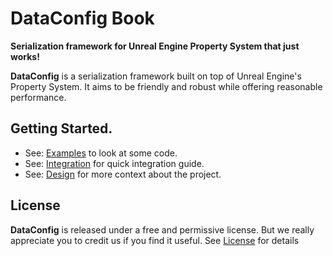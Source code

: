 # DataConfig Book

__Serialization framework for Unreal Engine Property System that just works!__

**DataConfig** is a serialization framework built on top of Unreal Engine's Property System. It aims to be friendly and robust while offering reasonable performance. 

## Getting Started.

- See: [Examples](Examples.md) to look at some code.
- See: [Integration](Integration.md) for quick integration guide.
- See: [Design](Design.md) for more context about the project.

## License

**DataConfig** is released under a free and permissive license. But we really appreciate you to credit us if you find it useful. See [License](License.md) for details


